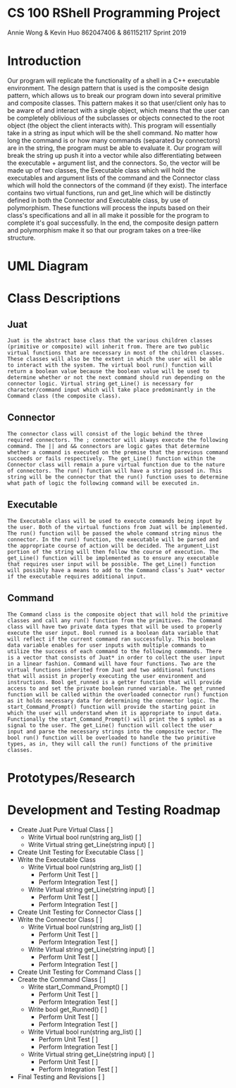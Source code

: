 # CS 100 RShell Programming Project
Annie Wong & Kevin Huo
862047406 & 861152117
Sprint 2019

# Introduction
Our program will replicate the functionality of a shell in a C++ executable environment. The design pattern that is used is the composite design pattern, which allows us to  break our program down into several primitive and composite classes. This pattern makes it so that user/client only has to be aware of and interact with a single object, which means that the user can be completely oblivious of the subclasses or objects connected to the root object (the object the client interacts with). This program will essentially take in a string as input which will be the shell command. No matter how long the command is or how many commands (separated by connectors) are in the string, the program must be able to evaluate it. Our program will break the string up push it into a vector while also differentiating between the executable + argument list, and the  connectors. So, the vector will be made up of two classes, the Executable class which will hold the executables and argument lists of the command and the Connector class which will hold the connectors of the command (if they exist). The interface contains two virtual functions, run and get_line which will be distinctly defined in both the Connector and Executable class, by use of polymorphism. These functions will process the inputs based on their class's specifications and all in all make it possible for the program to complete it's goal successfully. In the end, the composite design pattern and polymorphism make it so that our program takes on a tree-like structure. 

# UML Diagram

# Class Descriptions

## Juat
	Juat is the abstract base class that the various children classes (primitive or composite) will inherit from. There are two public virtual functions that are necessary in most of the children classes. These classes will also be the extent in which the user will be able to interact with the system. The virtual bool run() function will return a boolean value because the boolean value will be used to determine whether or not the next command should run depending on the connector logic. Virtual string get_Line() is necessary for character/command input which will take place predominantly in the Command class (the composite class).

## Connector
	The connector class will consist of the logic behind the three required connectors. The ; connector will always execute the following command. The || and && connectors are logic gates that determine whether a command is executed on the premise that the previous command succeeds or fails respectively. The get_Line() function within the Connector class will remain a pure virtual function due to the nature of connectors. The run() function will have a string passed in. This string will be the connector that the run() function uses to determine what path of logic the following command will be executed in.

## Executable
	The Executable class will be used to execute commands being input by the user. Both of the virtual functions from Juat will be implemented. The run() function will be passed the whole command string minus the connector. In the run() function, the executable will be parsed and the appropriate course of action will be decided. The argument_List portion of the string will then follow the course of execution. The get_Line() function will be implemented as to ensure any executable that requires user input will be possible. The get_Line() function will possibly have a means to add to the Command class’s Juat* vector if the executable requires additional input.

## Command
	The Command class is the composite object that will hold the primitive classes and call any run() function from the primitives. The Command class will have two private data types that will be used to properly execute the user input. Bool runned is a boolean data variable that will reflect if the current command ran successfully. This boolean data variable enables for user inputs with multiple commands to utilize the success of each command to the following commands. There is a vector that consists of Juat* in order to collect the user input in a linear fashion. Command will have four functions. Two are the virtual functions inherited from Juat and two additional functions that will assist in properly executing the user environment and instructions. Bool get_runned is a getter function that will provide access to and set the private boolean runned variable. The get_runned function will be called within the overloaded connector run() function as it holds necessary data for determining the connector logic. The start_Command_Prompt() function will provide the starting point in which the user will understand when it is appropriate to input data. Functionally the start_Command_Prompt() will print the $ symbol as a signal to the user. The get_Line() function will collect the user input and parse the necessary strings into the composite vector. The bool run() function will be overloaded to handle the two primitive types, as in, they will call the run() functions of the primitive classes.

# Prototypes/Research

# Development and Testing Roadmap

* Create Juat Pure Virtual Class [ ]
  * Write Virtual bool run(string arg_list) [ ]
  * Write Virtual string get_Line(string input) [ ]
* Create Unit Testing for Executable Class [ ]
* Write the Executable Class
   * Write Virtual bool run(string arg_list) [ ]
     * Perform Unit Test [ ]
     * Perform Integration Test [ ]
   * Write Virtual string get_Line(string input) [ ]
     * Perform Unit Test [ ]
     * Perform Integration Test [ ]
* Create Unit Testing for Connector Class [ ]
* Write the Connector Class [ ]
  * Write Virtual bool run(string arg_list) [ ]
     * Perform Unit Test [ ]
     * Perform Integration Test [ ]
   * Write Virtual string get_Line(string input) [ ]
     * Perform Unit Test [ ]
     * Perform Integration Test [ ]
* Create Unit Testing for Command Class [ ] 
* Create the Command Class [ ]
  * Write start_Command_Prompt() [ ]
     * Perform Unit Test [ ]
     * Perform Integration Test [ ]
  * Write bool get_Runned() [ ]
     * Perform Unit Test [ ]
     * Perform Integration Test [ ]
  * Write Virtual bool run(string arg_list) [ ]
     * Perform Unit Test [ ]
     * Perform Integration Test [ ]
  * Write Virtual string get_Line(string input) [ ]
     * Perform Unit Test [ ]
     * Perform Integration Test [ ]
* Final Testing and Revisions [ ]    
